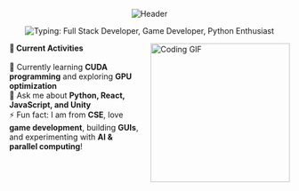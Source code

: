 <!-- Masterhead / Banner -->
<p align="center">
  <img src="https://capsule-render.vercel.app/api?type=waving&color=gradient&height=200&section=header&text=Hi%20there!%20👋%20I'm%20Erfan%20Khan&fontSize=40&fontAlignY=35&animation=twinkling" alt="Header" />
</p>

<!-- Typing SVG Tagline -->
<p align="center">
  <img src="https://readme-typing-svg.herokuapp.com?size=24&color=36BCF7&lines=Full+Stack+Developer;Game+Developer;Python+Enthusiast" alt="Typing: Full Stack Developer, Game Developer, Python Enthusiast" />
</p>

<!-- Side-by-side text and GIF -->
<p>
  <img src="https://media0.giphy.com/media/v1.Y2lkPTc5MGI3NjExZnA1Mmo0ZHhzd3lvdXE1cXlpZ2E0bjFteTBuYTV0cHY3emdma2Q2YyZlcD12MV9pbnRlcm5hbF9naWZfYnlfaWQmY3Q9Zw/GghGKaZ8JeHJx0apQC/giphy.gif" alt="Coding GIF" width="250" align="right" style="margin-left: 20px;"/>
  
  <b>🚀 Current Activities</b><br><br>
  🔭 Currently learning <b>CUDA programming</b> and exploring <b>GPU optimization</b><br>
  💬 Ask me about <b>Python, React, JavaScript, and Unity</b><br>
  ⚡ Fun fact: I am from <b>CSE</b>, love <b>game development</b>, building <b>GUIs</b>, and experimenting with <b>AI & parallel computing</b>!
</p>

